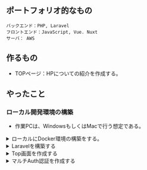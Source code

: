 ## ポートフォリオ的なもの

```
バックエンド：PHP, Laravel
フロントエンド：JavaScript, Vue. Nuxt
サーバ： AWS
```

## 作るもの

- TOPページ：HPについての紹介を作成する。

## やったこと

### ローカル開発環境の構築

- 作業PCは、WindowsもしくはMacで行う想定である。

<details><summary>ローカルにDocker環境の構築をする。</summary>

**コンポーザ―を同封したPHP用Dockerfileを用意する。**

```Dockerfile:Dockerfile-php
FROM php:7.3-apache

RUN apt update && apt-get install -y git libzip-dev
RUN docker-php-ext-install pdo_mysql zip

RUN curl -sS https://getcomposer.org/installer | php -- --install-dir=/usr/local/bin --filename=composer
ENV COMPOSER_ALLOW_SUPERUSER 1

RUN a2enmod rewrite

WORKDIR /var/backend
```

**docker-compose.ymlを用意する。**

```yaml:docker-compose.yml
version: '3.4'
x-logging:
  &default-logging
  driver: "json-file"
  options:
    max-size: "100k"
    max-file: "3"
volumes:
  mysql_data: { driver: local }
services:

  mysql:
    image: mysql:5.7
    environment:
      MYSQL_ROOT_PASSWORD: password
      MYSQL_DATABASE: laravel
      MYSQL_USER: user
      MYSQL_PASSWORD: password
      TZ: 'Asia/Tokyo'
    volumes:
    - mysql_data:/var/lib/mysql

  backend:
    build:
      context: .
      dockerfile: Dockerfile-php
    logging: *default-logging
    volumes:
    - ./backend:/var/www
    ports:
    - 80:80
```

**コンテナを立ち上げる**

```sh:
$ docker-compose up -d
```
</details>


<details><summary>Laravelを構築する</summary>

```sh:
$ docker-compose exec backend bash
$ composer create-project laravel/laravel=6.* laravel --prefer-dist
$ chmod -R 777 laravel/storage
$ ln -s laravel/public/ ./html
$ cd laravel; composer require barryvdh/laravel-debugbar barryvdh/laravel-ide-helper
$ php artisan ide-helper:generate
```

</details>

<details><summary>Top画面を作成する</summary>

- Laravel側ではBladeテンプレートをメインに画面を製作する。
- CSSはbootstrapを使用する。 https://getbootstrap.com/docs/4.1 
- `welcome.blade.php`をトップ画面とする。

</details>

<details><summary>マルチAuth認証を作成する</summary>

- User,Adminの二種類でAuth認証を試みる。
```
controllers
　　　├── Admin
　　　│   ├── Auth
　　　│   │   ├── LoginController.php
　　　│   │   ├── RegisterController.php
　　　│   └── HomeController.php
　　　├── User
　　　│   ├── Auth
　　　│   │   ├── LoginController.php
　　　│   │   ├── RegisterController.php
　　　│   └── HomeController.php
　　　└── Controller.php
```

**モデルを作成する**

- `.env`ファイルを修正して、Mysqlと接続できるようにしておく。
- `php artisan migrate`を実行して、マイグレーションファイルを作成する。このタイミングで
- Admin用のモデルを作成する。`Models`ディレクトリ配下に作成されるようにする。
```
$ php artisan make:model Models/Admin -m
```
- 上記で作成されるマイグレーションファイルを、標準の`create_users_table.php`と同じようなデータ構成で修正する
```php:
<?php

use Illuminate\Database\Migrations\Migration;
use Illuminate\Database\Schema\Blueprint;
use Illuminate\Support\Facades\Schema;

class CreateAdminsTable extends Migration
{
    /**
     * Run the migrations.
     *
     * @return void
     */
    public function up()
    {
        Schema::create('admins', function (Blueprint $table) {
            $table->bigIncrements('id');
            $table->string('name');
            $table->string('email')->unique();
            $table->timestamp('email_verified_at')->nullable();
            $table->string('password');
            $table->rememberToken();
            $table->timestamps();
        });
    }

    /**
     * Reverse the migrations.
     *
     * @return void
     */
    public function down()
    {
        Schema::dropIfExists('admins');
    }
}
```
- `create_admins_table`を上記のように修正できたら、`php artisan migrate`を実行し、Adminsテーブルを作成する。

**ダミーデータを用意するためにSeederを作成する**

```sh:
$ php artisan make:seeder UsersTableSeeder
$ php artisan make:seeder AdminsTableSeeder
```
- 上記を実行すると、`database/seeds`配下にSeederクラスが作成される。
- 下記のようなダミーデータを各ファイルのrunメソッドに定義する。

```php:
DB::table('users')->insert([
    'name'              => 'user',
    'email'             => 'user@example.com',
    'password'          => Hash::make('user'),
    'remember_token'    => Str::random(10),
]);
DB::table('admins')->insert([
    'name'              => 'admin',
    'email'             => 'admin@example.com',
    'password'          => Hash::make('admin'),
    'remember_token'    => Str::random(10),
]); 
```
- 上記のダミーデータ作成処理が同時に実行されるように、`database/seeds/DatabaseSeeder.php`のrunメソッドに下記を追記する。

```php:
$this->call([
    UsersTableSeeder::class,
    AdminsTableSeeder::class,
]);
```

- 上記までの準備が出来たら、`$ php artisan db:seed`を実行してダミーデータを実際に準備する。

**Userモデルも階層にあわせるようにする**

- Userモデルは標準のままだと、`app`ディレクトリ直下にUser.phpとして設置されるので、`app/Models`配下に移動させておく。
- 移動させたら`User.php`の先頭のほうに定義している`namespace`も`namespace App\Models;`に忘れずに書き換えておく。


</details>


